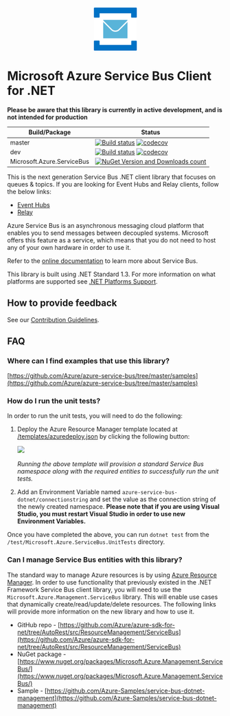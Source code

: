 ﻿<p align="center">
  <img src="service-bus.png" alt="Microsoft Azure Relay" width="100"/>
</p>

# Microsoft Azure Service Bus Client for .NET

**Please be aware that this library is currently in active development, and is not intended for production**

|Build/Package|Status|
|------|-------------|
|master|[![Build status](https://ci.appveyor.com/api/projects/status/anpaipqto58ka5lk/branch/master?svg=true)](https://ci.appveyor.com/project/jtaubensee/azure-service-bus-dotnet/branch/master) [![codecov](https://codecov.io/gh/Azure/azure-service-bus-dotnet/branch/master/graph/badge.svg)](https://codecov.io/gh/Azure/azure-service-bus-dotnet)|
|dev|[![Build status](https://ci.appveyor.com/api/projects/status/anpaipqto58ka5lk/branch/master?svg=true)](https://ci.appveyor.com/project/jtaubensee/azure-service-bus-dotnet/branch/dev) [![codecov](https://codecov.io/gh/Azure/azure-service-bus-dotnet/branch/dev/graph/badge.svg)](https://codecov.io/gh/Azure/azure-service-bus-dotnet)|
|Microsoft.Azure.ServiceBus|[![NuGet Version and Downloads count](https://buildstats.info/nuget/Microsoft.Azure.ServiceBus?includePreReleases=true)](https://www.nuget.org/packages/Microsoft.Azure.ServiceBus/)|

This is the next generation Service Bus .NET client library that focuses on queues & topics. If you are looking for Event Hubs and Relay clients, follow the below links:
* [Event Hubs](https://github.com/azure/azure-event-hubs-dotnet)
* [Relay](https://github.com/azure/azure-relay-dotnet)

Azure Service Bus is an asynchronous messaging cloud platform that enables you to send messages between decoupled systems. Microsoft offers this feature as a service, which means that you do not need to host any of your own hardware in order to use it.

Refer to the [online documentation](https://azure.microsoft.com/services/service-bus/) to learn more about Service Bus.

This library is built using .NET Standard 1.3. For more information on what platforms are supported see [.NET Platforms Support](https://docs.microsoft.com/en-us/dotnet/articles/standard/library#net-platforms-support).

## How to provide feedback

See our [Contribution Guidelines](./.github/CONTRIBUTING.md).

## FAQ

### Where can I find examples that use this library?

[https://github.com/Azure/azure-service-bus/tree/master/samples](https://github.com/Azure/azure-service-bus/tree/master/samples)

### How do I run the unit tests? 

In order to run the unit tests, you will need to do the following:

1. Deploy the Azure Resource Manager template located at [/templates/azuredeploy.json](/templates/azuredeploy.json) by clicking the following button:

    <a href="https://portal.azure.com/#create/Microsoft.Template/uri/https%3A%2F%2Fraw.githubusercontent.com%2FAzure%2Fazure-service-bus-dotnet%2Fmaster%build%2Fazuredeploy.json" target="_blank">
        <img src="http://azuredeploy.net/deploybutton.png"/>
    </a>

    *Running the above template will provision a standard Service Bus namespace along with the required entities to successfully run the unit tests.*

1. Add an Environment Variable named `azure-service-bus-dotnet/connectionstring` and set the value as the connection string of the newly created namespace. **Please note that if you are using Visual Studio, you must restart Visual Studio in order to use new Environment Variables.**

Once you have completed the above, you can run `dotnet test` from the `/test/Microsoft.Azure.ServiceBus.UnitTests` directory.

### Can I manage Service Bus entities with this library?

The standard way to manage Azure resources is by using [Azure Resource Manager](https://docs.microsoft.com/en-us/azure/azure-resource-manager/resource-group-overview). In order to use functionality that previously existed in the .NET Framework Service Bus client library, you will need to use the `Microsoft.Azure.Management.ServiceBus` library. This will enable use cases that dynamically create/read/update/delete resources. The following links will provide more information on the new library and how to use it.

* GitHub repo - [https://github.com/Azure/azure-sdk-for-net/tree/AutoRest/src/ResourceManagement/ServiceBus](https://github.com/Azure/azure-sdk-for-net/tree/AutoRest/src/ResourceManagement/ServiceBus)
* NuGet package - [https://www.nuget.org/packages/Microsoft.Azure.Management.ServiceBus/](https://www.nuget.org/packages/Microsoft.Azure.Management.ServiceBus/)
* Sample - [https://github.com/Azure-Samples/service-bus-dotnet-management](https://github.com/Azure-Samples/service-bus-dotnet-management)
